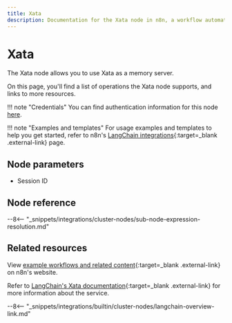 ```yaml
---
title: Xata
description: Documentation for the Xata node in n8n, a workflow automation platform. Includes details of operations and configuration, and links to examples and credentials information.
---
```


# Xata

The Xata node allows you to use Xata as a memory server.

On this page, you'll find a list of operations the Xata node supports, and links to more resources.

!!! note "Credentials"
    You can find authentication information for this node [here](/integrations/builtin/credentials/xata/).

!!! note "Examples and templates"
	For usage examples and templates to help you get started, refer to n8n's [LangChain integrations](https://n8n.io/integrations/xata/){:target=_blank .external-link} page.
	
## Node parameters

* Session ID

## Node reference

--8<-- "_snippets/integrations/cluster-nodes/sub-node-expression-resolution.md"

## Related resources

View [example workflows and related content](https://n8n.io/integrations/xata/){:target=_blank .external-link} on n8n's website.

Refer to [LangChain's Xata documentation](https://js.langchain.com/docs/modules/memory/integrations/xata){:target=_blank .external-link} for more information about the service.

--8<-- "_snippets/integrations/builtin/cluster-nodes/langchain-overview-link.md"
